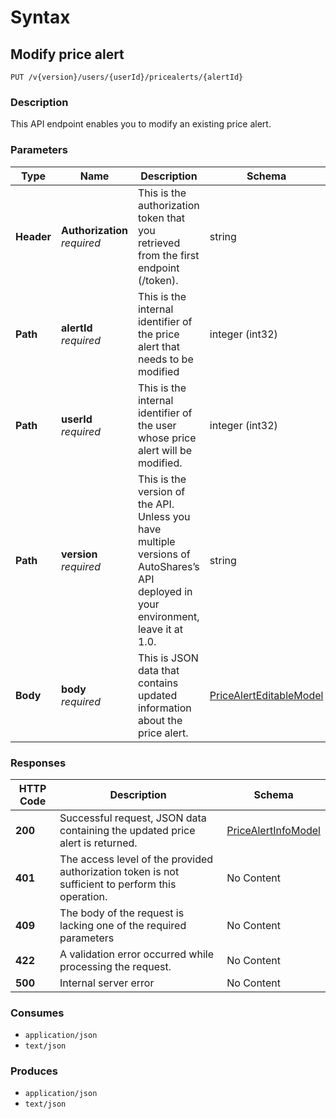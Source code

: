 # Syntax

## Modify price alert

```
PUT /v{version}/users/{userId}/pricealerts/{alertId}
```

### Description

This API endpoint enables you to modify an existing price alert.

### Parameters

| Type       | Name                                                       | Description                                                                                                                          | Schema                                                                                     | Default |
| ---------- | ---------------------------------------------------------- | ------------------------------------------------------------------------------------------------------------------------------------ | ------------------------------------------------------------------------------------------ | ------- |
| **Header** | <p><strong>Authorization</strong><br><em>required</em></p> | This is the authorization token that you retrieved from the first endpoint (/token).                                                 | string                                                                                     |         |
| **Path**   | <p><strong>alertId</strong><br><em>required</em></p>       | This is the internal identifier of the price alert that needs to be modified                                                         | integer (int32)                                                                            |         |
| **Path**   | <p><strong>userId</strong><br><em>required</em></p>        | This is the internal identifier of the user whose price alert will be modified.                                                      | integer (int32)                                                                            |         |
| **Path**   | <p><strong>version</strong><br><em>required</em></p>       | This is the version of the API. Unless you have multiple versions of AutoShares’s API deployed in your environment, leave it at 1.0. | string                                                                                     | `"1"`   |
| **Body**   | <p><strong>body</strong><br><em>required</em></p>          | This is JSON data that contains updated information about the price alert.                                                           | [PriceAlertEditableModel](pricealerts\_modifypricealerttrigger.md#pricealerteditablemodel) |         |

### Responses

| HTTP Code | Description                                                                                       | Schema                                                                             |
| --------- | ------------------------------------------------------------------------------------------------- | ---------------------------------------------------------------------------------- |
| **200**   | Successful request, JSON data containing the updated price alert is returned.                     | [PriceAlertInfoModel](pricealerts\_modifypricealerttrigger.md#pricealertinfomodel) |
| **401**   | The access level of the provided authorization token is not sufficient to perform this operation. | No Content                                                                         |
| **409**   | The body of the request is lacking one of the required parameters                                 | No Content                                                                         |
| **422**   | A validation error occurred while processing the request.                                         | No Content                                                                         |
| **500**   | Internal server error                                                                             | No Content                                                                         |

### Consumes

* `application/json`
* `text/json`

### Produces

* `application/json`
* `text/json`
